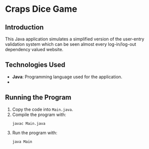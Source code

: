 # Craps Dice Game

## Introduction

This Java application simulates a simplified version of the user-entry validation system which can be seen almost every log-in/log-out dependency valued website.


## Technologies Used

- **Java**: Programming language used for the application.
- 
## Running the Program

1. Copy the code into `Main.java`.
2. Compile the program with:
    ```
    javac Main.java
    ```
3. Run the program with:
    ```
    java Main
    ```
